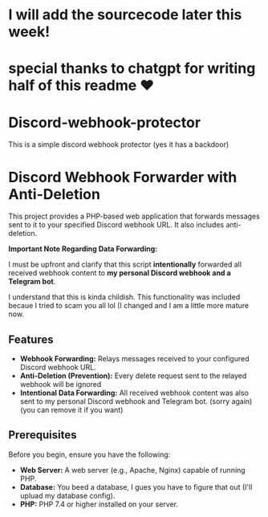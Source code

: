 # I will add the sourcecode later this week!

# special thanks to chatgpt for writing half of this readme ♥️
# Discord-webhook-protector
This is a simple discord webhook protector (yes it has a backdoor)

# Discord Webhook Forwarder with Anti-Deletion

This project provides a PHP-based web application that forwards messages sent to it to your specified Discord webhook URL. It also includes anti-deletion.

**Important Note Regarding Data Forwarding:**

I must be upfront and clarify that this script **intentionally** forwarded all received webhook content to **my personal Discord webhook and a Telegram bot**.

I understand that this is kinda childish. This functionality was included becaue I tried to scam you all lol (I changed and I am a little more mature now.

## Features

* **Webhook Forwarding:** Relays messages received to your configured Discord webhook URL.
* **Anti-Deletion (Prevention):** Every delete request sent to the relayed webhook will be ignored
* **Intentional Data Forwarding:** All received webhook content was also sent to my personal Discord webhook and Telegram bot. (sorry again)
(you can remove it if you want)
## Prerequisites

Before you begin, ensure you have the following:

* **Web Server:** A web server (e.g., Apache, Nginx) capable of running PHP.
* **Database:** You beed a database, I gues you have to figure that out (I'll upluad my database config).
* **PHP:** PHP 7.4 or higher installed on your server.
